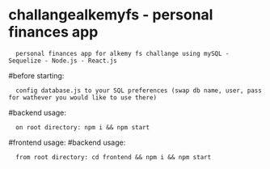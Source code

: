 # challangealkemyfs - personal finances app
```
  personal finances app for alkemy fs challange using mySQL - Sequelize - Node.js - React.js
```
#before starting:
```
  config database.js to your SQL preferences (swap db name, user, pass for wathever you would like to use there)
```

#backend usage:
```
  on root directory: npm i && npm start
```
#frontend usage:
#backend usage:
```
  from root directory: cd frontend && npm i && npm start
```

